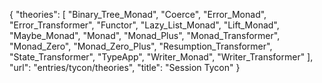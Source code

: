 {
    "theories": [
        "Binary_Tree_Monad",
        "Coerce",
        "Error_Monad",
        "Error_Transformer",
        "Functor",
        "Lazy_List_Monad",
        "Lift_Monad",
        "Maybe_Monad",
        "Monad",
        "Monad_Plus",
        "Monad_Transformer",
        "Monad_Zero",
        "Monad_Zero_Plus",
        "Resumption_Transformer",
        "State_Transformer",
        "TypeApp",
        "Writer_Monad",
        "Writer_Transformer"
    ],
    "url": "entries/tycon/theories",
    "title": "Session Tycon"
}